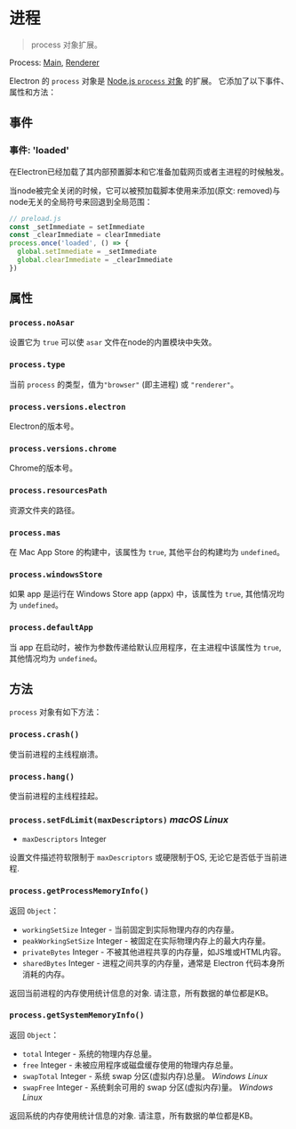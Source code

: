 # 进程

> process 对象扩展。

Process: [Main](../glossary.md#main-process), [Renderer](../glossary.md#renderer-process)

Electron 的 `process` 对象是
[Node.js `process` 对象](https://nodejs.org/api/process.html) 的扩展。
它添加了以下事件、属性和方法：

## 事件

### 事件: 'loaded'

在Electron已经加载了其内部预置脚本和它准备加载网页或者主进程的时候触发。

当node被完全关闭的时候，它可以被预加载脚本使用来添加(原文: removed)与node无关的全局符号来回退到全局范围：

```javascript
// preload.js
const _setImmediate = setImmediate
const _clearImmediate = clearImmediate
process.once('loaded', () => {
  global.setImmediate = _setImmediate
  global.clearImmediate = _clearImmediate
})
```

## 属性

### `process.noAsar`

设置它为 `true` 可以使 `asar` 文件在node的内置模块中失效。

### `process.type`

当前 `process` 的类型，值为`"browser"` (即主进程) 或 `"renderer"`。

### `process.versions.electron`

Electron的版本号。

### `process.versions.chrome`

Chrome的版本号。

### `process.resourcesPath`

资源文件夹的路径。

### `process.mas`

在 Mac App Store 的构建中，该属性为 `true`, 其他平台的构建均为 `undefined`。

### `process.windowsStore`

如果 app 是运行在 Windows Store app (appx) 中，该属性为 `true`, 其他情况均为 `undefined`。

### `process.defaultApp`

当 app 在启动时，被作为参数传递给默认应用程序，在主进程中该属性为 `true`, 其他情况均为 `undefined`。

## 方法

`process` 对象有如下方法：

### `process.crash()`

使当前进程的主线程崩溃。

### `process.hang()`

使当前进程的主线程挂起。

### `process.setFdLimit(maxDescriptors)` _macOS_ _Linux_

* `maxDescriptors` Integer

设置文件描述符软限制于 `maxDescriptors` 或硬限制于OS, 无论它是否低于当前进程.

### `process.getProcessMemoryInfo()`

返回 `Object`：

* `workingSetSize` Integer - 当前固定到实际物理内存的内存量。
* `peakWorkingSetSize` Integer - 被固定在实际物理内存上的最大内存量。
* `privateBytes` Integer - 不被其他进程共享的内存量，如JS堆或HTML内容。
* `sharedBytes` Integer - 进程之间共享的内存量，通常是 Electron 代码本身所消耗的内存。

返回当前进程的内存使用统计信息的对象. 请注意，所有数据的单位都是KB。

### `process.getSystemMemoryInfo()`

返回 `Object`：

* `total` Integer - 系统的物理内存总量。
* `free` Integer - 未被应用程序或磁盘缓存使用的物理内存总量。
* `swapTotal` Integer - 系统 swap 分区(虚拟内存)总量。  _Windows_ _Linux_
* `swapFree` Integer - 系统剩余可用的 swap 分区(虚拟内存)量。  _Windows_ _Linux_

返回系统的内存使用统计信息的对象. 请注意，所有数据的单位都是KB。
